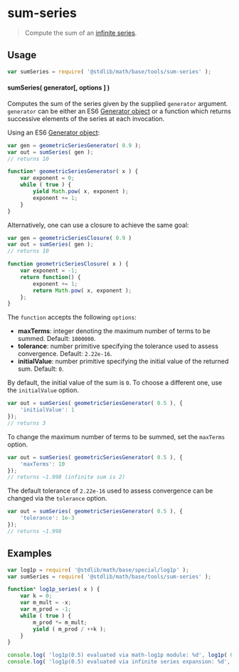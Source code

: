# sum-series

> Compute the sum of an [infinite series][infinite-series].


<section class="usage">

## Usage

``` javascript
var sumSeries = require( '@stdlib/math/base/tools/sum-series' );
```

#### sumSeries( generator\[, options \] )

Computes the sum of the series given by the supplied `generator` argument. `generator` can be either an ES6 [Generator object][es6-generator] or a function which returns successive elements of the series at each invocation.

Using an ES6 [Generator object][es6-generator]:

``` javascript
var gen = geometricSeriesGenerator( 0.9 );
var out = sumSeries( gen );
// returns 10

function* geometricSeriesGenerator( x ) {
    var exponent = 0;
    while ( true ) {
        yield Math.pow( x, exponent );
        exponent += 1;
    }
}
```

Alternatively, one can use a closure to achieve the same goal:

``` javascript
var gen = geometricSeriesClosure( 0.9 )
var out = sumSeries( gen );
// returns 10

function geometricSeriesClosure( x ) {
    var exponent = -1;
    return function() {
        exponent += 1;
        return Math.pow( x, exponent );
    };
}
```

The `function` accepts the following `options`:

* __maxTerms__: integer denoting the maximum number of terms to be summed. Default: `1000000`.
* __tolerance__: number primitive specifying the tolerance used to assess convergence. Default: `2.22e-16`.
* __initialValue__: number primitive specifying the initial value of the returned sum. Default: `0`.

By default, the initial value of the sum is `0`. To choose a different one, use the `initialValue` option.

``` javascript
var out = sumSeries( geometricSeriesGenerator( 0.5 ), {
    'initialValue': 1
});
// returns 3
```

To change the maximum number of terms to be summed, set the `maxTerms` option.

``` javascript
var out = sumSeries( geometricSeriesGenerator( 0.5 ), {
    'maxTerms': 10
});
// returns ~1.998 (infinite sum is 2)
```

The default tolerance of `2.22e-16` used to assess convergence can be changed via the `tolerance` option.

``` javascript
var out = sumSeries( geometricSeriesGenerator( 0.5 ), {
    'tolerance': 1e-3
});
// returns ~1.998
```

</section>

<!-- /.usage -->


<section class="examples">

## Examples

``` javascript
var log1p = require( '@stdlib/math/base/special/log1p' );
var sumSeries = require( '@stdlib/math/base/tools/sum-series' );

function* log1p_series( x ) {
    var k = 0;
    var m_mult = -x;
    var m_prod = -1;
    while ( true ) {
        m_prod *= m_mult;
        yield ( m_prod / ++k );
    }
}

console.log( 'log1p(0.5) evaluated via math-log1p module: %d', log1p( 0.5 ) );
console.log( 'log1p(0.5) evaluated via infinite series expansion: %d', sumSeries( log1p_series( 0.5 ) ) );
```

</section>

<!-- /.examples -->


<section class="links">

[infinite-series]: https://en.wikipedia.org/wiki/Series_%28mathematics%29
[es6-generator]: https://developer.mozilla.org/en-US/docs/Web/JavaScript/Reference/Statements/function*

</section>

<!-- /.links -->
